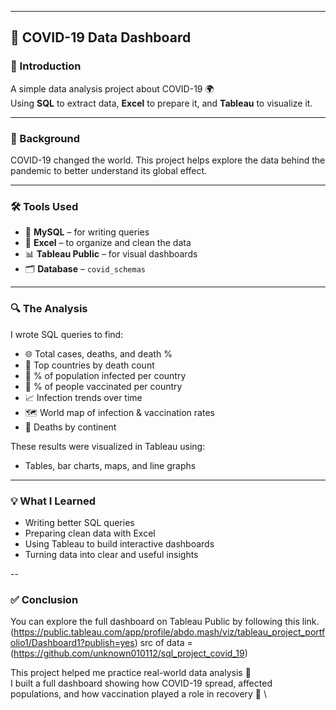 
---

## 🦠 COVID-19 Data Dashboard

### 📌 Introduction

A simple data analysis project about COVID-19 🌍  
Using **SQL** to extract data, **Excel** to prepare it, and **Tableau** to visualize it.

---

### 🧾 Background

COVID-19 changed the world. This project helps explore the data behind the pandemic to better understand its global effect.

---

### 🛠️ Tools Used

- 🐬 **MySQL** – for writing queries
- 📑 **Excel** – to organize and clean the data
- 📊 **Tableau Public** – for visual dashboards
- 🗂️ **Database** – `covid_schemas`

---

### 🔍 The Analysis

I wrote SQL queries to find:

- 🌐 Total cases, deaths, and death %
- 📍 Top countries by death count
- 👥 % of population infected per country
- 💉 % of people vaccinated per country
- 📈 Infection trends over time
- 🗺️ World map of infection & vaccination rates
- 🧭 Deaths by continent

These results were visualized in Tableau using:

- Tables, bar charts, maps, and line graphs

---

### 💡 What I Learned

- Writing better SQL queries
- Preparing clean data with Excel
- Using Tableau to build interactive dashboards
- Turning data into clear and useful insights

--


### ✅ Conclusion
You can explore the full dashboard on Tableau Public by following this link.(https://public.tableau.com/app/profile/abdo.mash/viz/tableau_project_portfolio1/Dashboard1?publish=yes)
src of data =(https://github.com/unknown010112/sql_project_covid_19)

This project helped me practice real-world data analysis 🧠  
I built a full dashboard showing how COVID-19 spread, affected populations, and how vaccination played a role in recovery 💉
\
